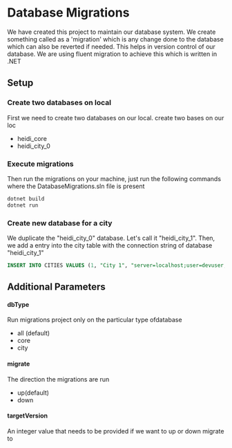 # Database Migrations

We have created this project to maintain our database system. We create something called as a 'migration' which is any change done to the database which can also be reverted if needed. This helps in version control of our database. We are using fluent migration to 
achieve this which is written in .NET

## Setup
### Create two databases on local

First we need to create two databases on our local. create two bases on our loc 
- heidi_core
- heidi_city_0

### Execute migrations

Then run the migrations on your machine, just run the following commands where the DatabaseMigrations.sln file is present

```bash
dotnet build
dotnet run
```

### Create new database for a city
We duplicate the "heidi_city_0" database. Let's call it "heidi_city_1". Then, we add a entry into the city table with the connection string of database "heidi_city_1"

```sql
INSERT INTO CITIES VALUES (1, "City 1", "server=localhost;user=devuser;password=devpassword;database=heidi_city_1");
```

## Additional Parameters
#### dbType
Run migrations project only on the particular  type ofdatabase
- all (default)
- core
- city

#### migrate
The direction the migrations are run
- up(default)
- down

#### targetVersion
An integer value that needs to be provided if we want to up or down migrate to
